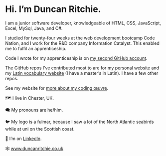 # Hi. I’m Duncan Ritchie.
I am a junior software developer, knowledgeable of HTML, CSS, JavaScript, Excel, MySql, Java, and C#.

I studied for twenty-four weeks at the web development bootcamp Code Nation, and I work for the R&D company Information Catalyst. This enabled me to fulfil an apprenticeship.

Code I wrote for my apprenticeship is on [my second GitHub account](https://github.com/DuncanRitchie2).

The GitHub repos I’ve contributed most to are for [my personal website](https://github.com/DuncanRitchie/DuncanRitchie.github.io) and my [Latin vocabulary website](https://github.com/DuncanRitchie/velut) (I have a master’s in Latin). I have a few other repos.

See my website for [more about my coding œuvre](https://www.duncanritchie.co.uk/code.html).

🗺️ I live in Chester, UK.

🗨️ My pronouns are he/him.

🐦 My logo is a fulmar, because I saw a lot of the North Atlantic seabirds while at uni on the Scottish coast.

🔗 I’m on [LinkedIn](https://www.linkedin.com/in/duncan-ritchie-uk).

🕸️ www.duncanritchie.co.uk 

